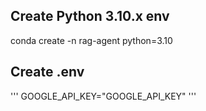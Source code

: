 ## Create Python 3.10.x env
conda create -n rag-agent python=3.10
## Create .env
'''
GOOGLE_API_KEY="GOOGLE_API_KEY"
'''